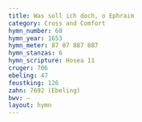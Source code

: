 ```yaml
---
title: Was soll ich doch, o Ephraim
category: Cross and Comfort
hymn_number: 68
hymn_year: 1653
hymn_meter: 87 87 887 887
hymn_stanzas: 6
hymn_scripture: Hosea 11
cruger: 706
ebeling: 47
feustking: 126
zahn: 7692 (Ebeling)
bwv: —
layout: hymn
---
```

<br>

